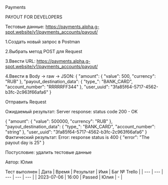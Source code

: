 Payments 

PAYOUT FOR DEVELOPERS 

Тестовые данные: https://payments.alpha.g-spot.website/v1/payments_accounts/payout/

1.Создать новый запрос в Postman

2.Выбрать метод POST для Request

3.Ввести URL: https://payments.alpha.g-spot.website/v1/payments_accounts/payout/

4.Ввести в Body -> raw -> JSON: {
  "amount": {
    "value": 500,
    "currency": "RUB"
  },
  "payout_destination_data": {
    "type_": "BANK_CARD",
    "account_number": "RRRRRFF344"
  },
  "user_uuid": "3fa85f64-5717-4562-b3fc-2c963f66afa6"
}

Отправить Request

Ожидаемый результат: Server response: status code 200 - OK

{
  "amount": {
    "value": 500000,
    "currency": "RUB"
  },
  "payout_destination_data": {
    "type_": "BANK_CARD",
    "account_number": "string"
  },
  "user_uuid": "3fa85f64-5717-4562-b3fc-2c963f66afa6"
}
Фактический результат: Error: response status is 400
{
  "error": "The payout day is 25"
}

Постусловие: удалить тестовые данные



Автор: Юлия

Тест выполнен
| Дата | Время | Результат | Имя | Баг № Trello |
| --- | --- | --- | --- | --- |
| 2023-07-06 | 16:00 | Passed | Юлия | - | 

